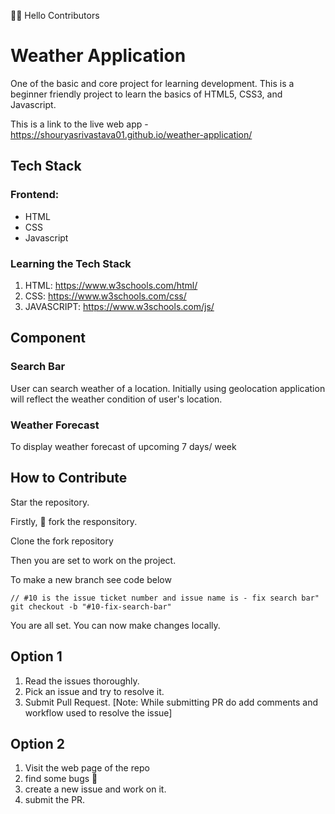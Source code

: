 👋👋 Hello Contributors 

# Weather Application
One of the basic and core project for learning development. This is a beginner friendly project to learn the basics of HTML5, CSS3, and Javascript.

This is a link to the live web app - https://shouryasrivastava01.github.io/weather-application/

## Tech Stack
### Frontend:
* HTML 
* CSS
* Javascript


### Learning the Tech Stack 
1. HTML: https://www.w3schools.com/html/
2. CSS: https://www.w3schools.com/css/
4. JAVASCRIPT: https://www.w3schools.com/js/

## Component

### Search Bar
User can search weather of a location. Initially using geolocation application will reflect the weather condition of user's location.

### Weather Forecast
To display weather forecast of upcoming 7 days/ week

## How to Contribute 

Star the repository.

Firstly, 🍴 fork the responsitory.

Clone the fork repository

Then you are set to work on the project.

To make a new branch see code below 

```
// #10 is the issue ticket number and issue name is - fix search bar"
git checkout -b "#10-fix-search-bar"
```

You are all set. You can now make changes locally.

## Option 1
1. Read the issues thoroughly.
2. Pick an issue and try to resolve it.
3. Submit Pull Request. 
[Note: While submitting PR do add comments and workflow used to resolve the issue]

## Option 2 
1. Visit the web page of the repo 
2. find some bugs 🐜
3. create a new issue and work on it.
4. submit the PR.
